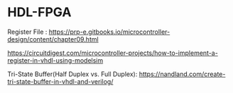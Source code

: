 # HDL-FPGA

Register File : https://prp-e.gitbooks.io/microcontroller-design/content/chapter09.html 

https://circuitdigest.com/microcontroller-projects/how-to-implement-a-register-in-vhdl-using-modelsim


Tri-State Buffer(Half Duplex vs. Full Duplex):  https://nandland.com/create-tri-state-buffer-in-vhdl-and-verilog/
